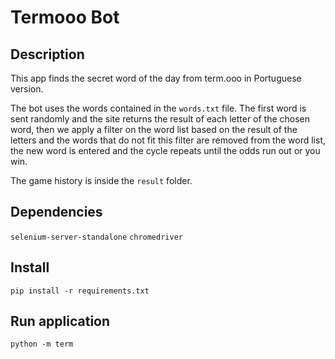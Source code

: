 # Termooo Bot
## Description
This app finds the secret word of the day from term.ooo in Portuguese version.

The bot uses the words contained in the `words.txt` file. The first word is sent randomly and the site returns the result of each letter of the chosen word, then we apply a filter on the word list based on the result of the letters and the words that do not fit this filter are removed from the word list, the new word is entered and the cycle repeats until the odds run out or you win.

The game history is inside the `result` folder.
## Dependencies
`selenium-server-standalone` `chromedriver`
## Install
```
pip install -r requirements.txt
```
## Run application
```
python -m term
```